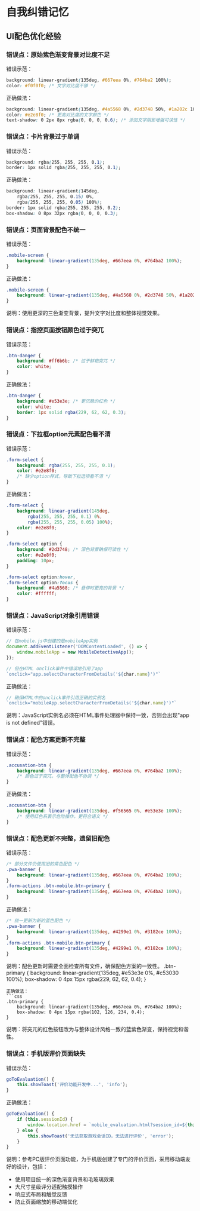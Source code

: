 # 自我纠错记忆

## UI配色优化经验

### 错误点：原始紫色渐变背景对比度不足
错误示范：
```css
background: linear-gradient(135deg, #667eea 0%, #764ba2 100%);
color: #f0f0f0; /* 文字对比度不够 */
```
正确做法：
```css
background: linear-gradient(135deg, #4a5568 0%, #2d3748 50%, #1a202c 100%);
color: #e2e8f0; /* 更高对比度的文字颜色 */
text-shadow: 0 2px 8px rgba(0, 0, 0, 0.6); /* 添加文字阴影增强可读性 */
```

### 错误点：卡片背景过于单调
错误示范：
```css
background: rgba(255, 255, 255, 0.1);
border: 1px solid rgba(255, 255, 255, 0.1);
```
正确做法：
```css
background: linear-gradient(145deg, 
    rgba(255, 255, 255, 0.15) 0%, 
    rgba(255, 255, 255, 0.05) 100%);
border: 1px solid rgba(255, 255, 255, 0.2);
box-shadow: 0 8px 32px rgba(0, 0, 0, 0.3);
```

### 错误点：页面背景配色不统一
错误示范：
```css
.mobile-screen {
    background: linear-gradient(135deg, #667eea 0%, #764ba2 100%);
}
```
正确做法：
```css
.mobile-screen {
    background: linear-gradient(135deg, #4a5568 0%, #2d3748 50%, #1a202c 100%);
}
```
说明：使用更深的三色渐变背景，提升文字对比度和整体视觉效果。

### 错误点：指控页面按钮颜色过于突兀
错误示范：
```css
.btn-danger {
    background: #ff6b6b; /* 过于鲜艳突兀 */
    color: white;
}
```
正确做法：
```css
.btn-danger {
    background: #e53e3e; /* 更沉稳的红色 */
    color: white;
    border: 1px solid rgba(229, 62, 62, 0.3);
}
```

### 错误点：下拉框option元素配色看不清
错误示范：
```css
.form-select {
    background: rgba(255, 255, 255, 0.1);
    color: #e2e8f0;
    /* 缺少option样式，导致下拉选项看不清 */
}
```
正确做法：
```css
.form-select {
    background: linear-gradient(145deg, 
        rgba(255, 255, 255, 0.1) 0%, 
        rgba(255, 255, 255, 0.05) 100%);
    color: #e2e8f0;
}

.form-select option {
    background: #2d3748; /* 深色背景确保可读性 */
    color: #e2e8f0;
    padding: 10px;
}

.form-select option:hover,
.form-select option:focus {
    background: #4a5568; /* 悬停时更亮的背景 */
    color: #ffffff;
}
```

### 错误点：JavaScript对象引用错误
错误示范：
```javascript
// 在mobile.js中创建的是mobileApp实例
document.addEventListener('DOMContentLoaded', () => {
    window.mobileApp = new MobileDetectiveApp();
});

// 但在HTML onclick事件中错误地引用了app
`onclick="app.selectCharacterFromDetails('${char.name}')"`
```
正确做法：
```javascript
// 确保HTML中的onclick事件引用正确的实例名
`onclick="mobileApp.selectCharacterFromDetails('${char.name}')"`
```
说明：JavaScript实例名必须在HTML事件处理器中保持一致，否则会出现"app is not defined"错误。

### 错误点：配色方案更新不完整
错误示范：
```css
.accusation-btn {
    background: linear-gradient(135deg, #667eea 0%, #764ba2 100%);
    /* 颜色过于突兀，与整体配色不协调 */
}
```
正确做法：
```css
.accusation-btn {
    background: linear-gradient(135deg, #f56565 0%, #e53e3e 100%);
    /* 使用红色系表示危险操作，更符合语义 */
}
```

### 错误点：配色更新不完整，遗留旧配色
错误示范：
```css
/* 部分文件仍使用旧的紫色配色 */
.pwa-banner {
    background: linear-gradient(135deg, #667eea 0%, #764ba2 100%);
}
.form-actions .btn-mobile.btn-primary {
    background: linear-gradient(135deg, #667eea 0%, #764ba2 100%);
}
```
正确做法：
```css
/* 统一更新为新的蓝色配色 */
.pwa-banner {
    background: linear-gradient(135deg, #4299e1 0%, #3182ce 100%);
}
.form-actions .btn-mobile.btn-primary {
    background: linear-gradient(135deg, #4299e1 0%, #3182ce 100%);
}
```
说明：配色更新时需要全面检查所有文件，确保配色方案的一致性。
.btn-primary {
    background: linear-gradient(135deg, #e53e3e 0%, #c53030 100%);
    box-shadow: 0 4px 15px rgba(229, 62, 62, 0.4);
}
```
正确做法：
```css
.btn-primary {
    background: linear-gradient(135deg, #667eea 0%, #764ba2 100%);
    box-shadow: 0 4px 15px rgba(102, 126, 234, 0.4);
}
```
说明：将突兀的红色按钮改为与整体设计风格一致的蓝紫色渐变，保持视觉和谐性。

### 错误点：手机版评价页面缺失
错误示范：
```javascript
goToEvaluation() {
    this.showToast('评价功能开发中...', 'info');
}
```
正确做法：
```javascript
goToEvaluation() {
    if (this.sessionId) {
        window.location.href = `mobile_evaluation.html?session_id=${this.sessionId}`;
    } else {
        this.showToast('无法获取游戏会话ID，无法进行评价', 'error');
    }
}
```
说明：参考PC版评价页面功能，为手机版创建了专门的评价页面，采用移动端友好的设计，包括：
- 使用项目统一的深色渐变背景和毛玻璃效果
- 大尺寸星级评分适配触摸操作
- 响应式布局和触觉反馈
- 防止页面缩放的移动端优化